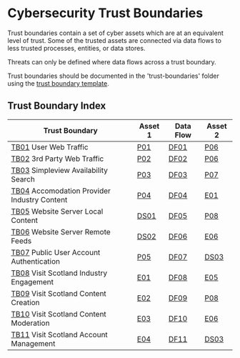 # Cybersecurity Trust Boundaries

Trust boundaries contain a set of cyber assets which are at an equivalent level of trust. Some of the trusted assets are connected via data flows to less trusted processes, entities, or data stores.

Threats can only be defined where data flows across a trust boundary.

Trust boundaries should be documented in the 'trust-boundaries' folder using the [trust boundary template](trust-boundary-template.md).

## Trust Boundary Index

| Trust Boundary                                         | Asset 1                   | Data Flow                 | Asset 2                   |
|--------------------------------------------------------|---------------------------|---------------------------|---------------------------|
| [TB01](TB01.md) User Web Traffic                       | [P01](../assets/P01.md)   | [DF01](../assets/DF01.md) | [P06](../assets/P06.md)   |
| [TB02](TB02.md) 3rd Party Web Traffic                  | [P02](../assets/P02.md)   | [DF02](../assets/DF02.md) | [P06](../assets/P06.md)   |
| [TB03](TB03.md) Simpleview Availability Search         | [P03](../assets/P03.md)   | [DF03](../assets/DF03.md) | [P07](../assets/P07.md)   |
| [TB04](TB04.md) Accomodation Provider Industry Content | [P04](../assets/P04.md)   | [DF04](../assets/DF04.md) | [E01](../assets/E01.md)   |
| [TB05](TB05.md) Website Server Local Content           | [DS01](../assets/DS01.md) | [DF05](../assets/DF05.md) | [P08](../assets/P08.md)   |
| [TB06](TB06.md) Website Server Remote Feeds            | [DS02](../assets/DS02.md) | [DF06](../assets/DF06.md) | [E06](../assets/E06.md)   |
| [TB07](TB07.md) Public User Account Authentication     | [P05](../assets/P05.md)   | [DF07](../assets/DF07.md) | [DS03](../assets/DS03.md) |
| [TB08](TB08.md) Visit Scotland Industry Engagement     | [E01](../assets/E01.md)   | [DF08](../assets/DF08.md) | [E05](../assets/E05.md)   |
| [TB09](TB09.md) Visit Scotland Content Creation        | [E02](../assets/E02.md)   | [DF09](../assets/DF09.md) | [P08](../assets/P08.md)   |
| [TB10](TB10.md) Visit Scotland Content Moderation      | [E03](../assets/E03.md)   | [DF10](../assets/DF10.md) | [E06](../assets/E06.md)   |
| [TB11](TB11.md) Visit Scotland Account Management      | [E04](../assets/E04.md)   | [DF11](../assets/DF11.md) | [DS03](../assets/DS03.md) |
